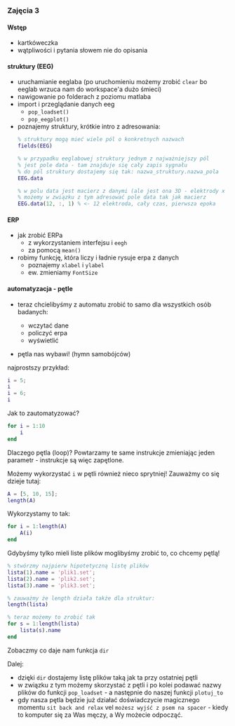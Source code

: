 ### Zajęcia 3

#### Wstęp
* kartkóweczka
* wątpliwości i pytania słowem nie do opisania

#### struktury (EEG)
* uruchamianie eeglaba (po uruchomieniu możemy zrobić `clear` bo eeglab wrzuca nam do workspace'a dużo śmieci)
* nawigowanie po folderach z poziomu matlaba
* import i przeglądanie danych eeg
  - `pop_loadset()`
  - `pop_eegplot()`
* poznajemy struktury, krótkie intro z adresowania:
  ```matlab
  % struktury mogą mieć wiele pól o konkretnych nazwach
  fields(EEG)

  % w przypadku eeglabowej struktury jednym z najważniejszy pól
  % jest pole data - tam znajduje się cały zapis sygnału
  % do pól struktury dostajemy się tak: nazwa_struktury.nazwa_pola
  EEG.data

  % w polu data jest macierz z danymi (ale jest ona 3D - elektrody x czas x epoki)
  % możemy w związku z tym adresować pole data tak jak macierz
  EEG.data(12, :, 1) % <- 12 elektroda, cały czas, pierwsza epoka
  ```

#### ERP
* jak zrobić ERPa
  - z wykorzystaniem interfejsu i `eegh`
  - za pomocą `mean()`
* robimy funkcję, która liczy i ładnie rysuje erpa z danych
  - poznajemy `xlabel` i `ylabel`
  - ew. zmieniamy `FontSize`


#### automatyzacja - pętle

* teraz chcielibyśmy z automatu zrobić to samo dla wszystkich osób badanych:
  - wczytać dane
  - policzyć erpa
  - wyświetlić

* pętla nas wybawi! (hymn samobójców)

najprostszy przykład:
```matlab
i = 5;
i
i = 6;
i
```

Jak to zautomatyzować?
```matlab
for i = 1:10
	i
end
```

Dlaczego pętla (loop)?
Powtarzamy te same instrukcje zmieniając jeden parametr - instrukcje są więc zapętlone.

Możemy wykorzystać `i` w pętli również nieco sprytniej!
Zauważmy co się dzieje tutaj:

```matlab
A = [5, 10, 15];
length(A)
```

Wykorzystamy to tak:
```matlab
for i = 1:length(A)
	A(i)
end
```

Gdybyśmy tylko mieli liste plików moglibyśmy zrobić to, co chcemy pętlą!
```matlab
% stwórzmy najpierw hipotetyczną listę plików
lista(1).name = 'plik1.set';
lista(2).name = 'plik2.set';
lista(3).name = 'plik3.set';

% zauważmy że length działa także dla struktur:
length(lista)

% teraz możemy to zrobić tak
for s = 1:length(lista)
	lista(s).name
end
```

Zobaczmy co daje nam funkcja `dir`

Dalej:
- dzięki `dir` dostajemy listę plików taką jak ta przy ostatniej pętli
- w związku z tym możemy skorzystać z pętli i po kolei podawać nazwy plików do funkcji `pop_loadset` - a następnie do naszej funkcji `plotuj_to`
- gdy nasza pętla będzie już działać doświadczycie magicznego momentu `sit back and relax` vel `możesz wyjść z psem na spacer` - kiedy to komputer się za Was męczy, a Wy możecie odpocząć.
